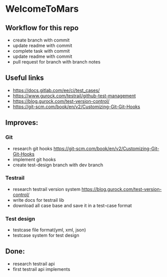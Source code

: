 # WelcomeToMars

## Workflow for this repo
- create branch with commit
- update readme with commit
- complete task with commit
- update readme with commit
- pull request for branch with branch notes


## Useful links

- https://docs.gitlab.com/ee/ci/test_cases/
- https://www.gurock.com/testrail/github-test-management
- https://blog.gurock.com/test-version-control/
- https://git-scm.com/book/en/v2/Customizing-Git-Git-Hooks


## Improves:

### Git

- research git hooks https://git-scm.com/book/en/v2/Customizing-Git-Git-Hooks
- implement git hooks
- create test-design branch with dev branch


### Testrail

- research testrail version system https://blog.gurock.com/test-version-control/
- write docs for testrail lib
- download all case base and save it in a test-case format


### Test design

- testcase file format(yml, xml, json)
- testcase system for test design


## Done:

- research testrail api
- first testrail api implements
